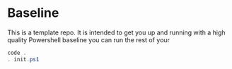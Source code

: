 # Baseline

This is a template repo.  It is intended to get you up and running with a high quality Powershell baseline you can run the rest of your 

```powershell
code .
. init.ps1
```
